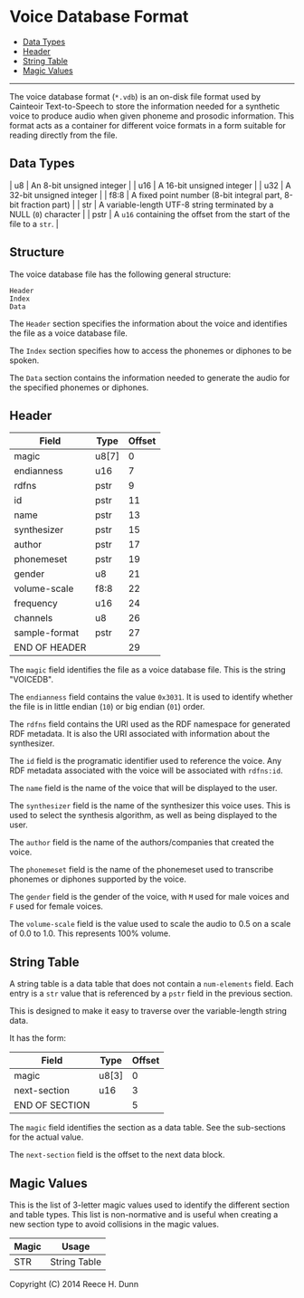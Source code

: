 # Voice Database Format

- [Data Types](#data-types)
- [Header](#header)
- [String Table](#string-table)
- [Magic Values](#magic-values)

-----

The voice database format (`*.vdb`) is an on-disk file format used by Cainteoir
Text-to-Speech to store the information needed for a synthetic voice to produce
audio when given phoneme and prosodic information. This format acts as a container
for different voice formats in a form suitable for reading directly from the file.

## Data Types

| u8     | An 8-bit unsigned integer |
| u16    | A 16-bit unsigned integer |
| u32    | A 32-bit unsigned integer |
| f8:8   | A fixed point number (8-bit integral part, 8-bit fraction part) |
| str    | A variable-length UTF-8 string terminated by a NULL (`0`) character |
| pstr   | A `u16` containing the offset from the start of the file to a `str`. |

## Structure

The voice database file has the following general structure:

	Header
	Index
	Data

The `Header` section specifies the information about the voice and identifies
the file as a voice database file.

The `Index` section specifies how to access the phonemes or diphones to be spoken.

The `Data` section contains the information needed to generate the audio for the
specified phonemes or diphones.

## Header

| Field          | Type   | Offset |
|----------------|--------|--------|
| magic          | u8[7]  |  0     |
| endianness     | u16    |  7     |
| rdfns          | pstr   |  9     |
| id             | pstr   | 11     |
| name           | pstr   | 13     |
| synthesizer    | pstr   | 15     |
| author         | pstr   | 17     |
| phonemeset     | pstr   | 19     |
| gender         | u8     | 21     |
| volume-scale   | f8:8   | 22     |
| frequency      | u16    | 24     |
| channels       | u8     | 26     |
| sample-format  | pstr   | 27     |
| END OF HEADER  |        | 29     |

The `magic` field identifies the file as a voice database file. This is the
string "VOICEDB".

The `endianness` field contains the value `0x3031`. It is used to identify
whether the file is in little endian (`10`) or big endian (`01`) order.

The `rdfns` field contains the URI used as the RDF namespace for generated RDF
metadata. It is also the URI associated with information about the synthesizer.

The `id` field is the programatic identifier used to reference the voice. Any
RDF metadata associated with the voice will be associated with `rdfns:id`.

The `name` field is the name of the voice that will be displayed to the user.

The `synthesizer` field is the name of the synthesizer this voice uses. This is
used to select the synthesis algorithm, as well as being displayed to the user.

The `author` field is the name of the authors/companies that created the voice.

The `phonemeset` field is the name of the phonemeset used to transcribe
phonemes or diphones supported by the voice.

The `gender` field is the gender of the voice, with `M` used for male voices
and `F` used for female voices.

The `volume-scale` field is the value used to scale the audio to 0.5 on a scale
of 0.0 to 1.0. This represents 100% volume.

## String Table

A string table is a data table that does not contain a `num-elements` field.
Each entry is a `str` value that is referenced by a `pstr` field in the
previous section.

This is designed to make it easy to traverse over the variable-length string
data.

It has the form:

| Field          | Type   | Offset |
|----------------|--------|--------|
| magic          | u8[3]  |  0     |
| next-section   | u16    |  3     |
| END OF SECTION |        |  5     |

The `magic` field identifies the section as a data table. See the sub-sections
for the actual value.

The `next-section` field is the offset to the next data block.

## Magic Values

This is the list of 3-letter magic values used to identify the different
section and table types. This list is non-normative and is useful when
creating a new section type to avoid collisions in the magic values.

| Magic | Usage                        |
|-------|------------------------------|
| STR   | String Table                 |

Copyright (C) 2014 Reece H. Dunn
